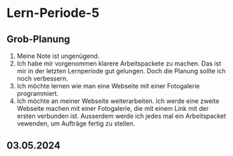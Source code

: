 # Lern-Periode-5


## Grob-Planung
1. Meine Note ist ungenügend.
2. Ich habe mir vorgenommen klarere Arbeitspackete zu machen. Das ist mir in der letzten Lernperiode gut gelungen. Doch die Planung sollte ich noch verbessern.
3. Ich möchte lernen wie man eine Webseite mit einer Fotogalerie programmiert.
4. Ich möchte an meiner Webseite weiterarbeiten. Ich werde eine zweite Webseite machen mit einer Fotogalerie, die mit einem Link mit der ersten verbunden ist. Ausserdem werde ich jedes mal ein Arbeitspacket vewenden, um Aufträge fertig zu stellen.

## 03.05.2024
